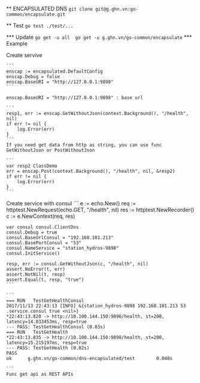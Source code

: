 ** ENCAPSULATED DNS 
    ```
    git clone git@g.ghn.vn:go-common/encapsulate.git
    ```

** Test
    ```
    go test ./test/...
    ```

*** Update
    ```
    go get -u all 
    go get -u g.ghn.vn/go-common/encapsulate
    ```
*** Example

Create servive 

    ```
    enscap := encapsulated.DefaultConfig
	enscap.Debug = false
	enscap.BaseURI = "http://127.0.0.1:9898"
    ```

    enscap.BaseURI = "http://127.0.0.1:9898" : base url

    ```
    resp1, err := enscap.GetWithoutJson(context.Background(), "/health", nil)
	if err != nil {
		log.Error(err)
	}
    ```
    If you need get data from http as string, you can use func GetWithoutJson or PostWithoutJson

    ```
    var resp2 ClassDemo
	err = enscap.Post(context.Background(), "/health", nil, &resp2)
	if err != nil {
		log.Error(err)
	}
    ```

Create service with consul
    ```
    e := echo.New()
	req := httptest.NewRequest(echo.GET, "/health", nil)
	res := httptest.NewRecorder()
	c := e.NewContext(req, res)

	var consul consul.ClientDns
	consul.Debug = true
	consul.BaseUrlConsul = "192.168.101.213"
	consul.BasePortConsul = "53"
	consul.NameService = "station_hydros-9898"
	consul.InitService()

	resp, err := consul.GetWithoutJson(c, "/health", nil)
	assert.NoError(t, err)
	assert.NotNil(t, resp)
	assert.Equal(t, resp, "true")
    ```

    ```
    === RUN   TestGetHealthConsul
    2017/11/13 22:43:13 [INFO] &{station_hydros-9898 192.168.101.213 53 .service.consul true <nil>}
    *22:43:13.820 -> http://10.100.144.150:9896/health, st=200, latency=14.833453ms, resp=true
    --- PASS: TestGetHealthConsul (0.03s)
    === RUN   TestGetHealth
    *22:43:13.835 -> http://10.100.144.150:9898/health, st=200, latency=15.215197ms, resp=true
    --- PASS: TestGetHealth (0.02s)
    PASS
    ok      g.ghn.vn/go-common/dns-encapsulated/test        0.048s

    ```
    Func get api as REST APIs